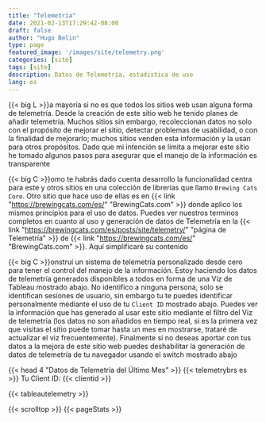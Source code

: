 ```yaml
---
title: "Telemetría"
date: 2021-02-13T17:29:42-08:00
draft: false
author: "Hugo Belin"
type: page
featured_image: '/images/site/telemetry.png'
categories: [site]
tags: [site]
description: Datos de Telemetría, estadistica de uso
lang: es
---
```


{{< big L >}}a mayoría si no es que todos los sitios web usan alguna forma de telemetría. Desde la creación de este sitio web he tenido planes de añadir telemetría. Muchos sitios sin embargo, 
recoleccionan datos no solo con el propósito de mejorar el sitio, detectar problemas de usabilidad, o con la finalidad de mejorarlo; muchos sitios venden esta información y la usan para otros 
propósitos. Dado que mi intención se limita a mejorar este sitio he tomado algunos pasos para asegurar que el manejo de la información es transparente

{{< big C >}}omo te habrás dado cuenta desarrollo la funcionalidad centra para este y otros sitios en una colección de librerías que llamo `Brewing Cats Core`. Otro sitio que hace uso de ellas 
es en {{< link "https://brewingcats.com/es/" "BrewingCats.com" >}} donde aplico los mismos principios para el uso de datos. Puedes ver nuestros terminos completos en cuanto al uso y generación 
de datos de Telemetría en la {{< link "https://brewingcats.com/es/posts/site/telemetry/" "página de Telemetría" >}} de {{< link "https://brewingcats.com/es/" "BrewingCats.com" >}}. Aquí 
simplificaré su contenido

{{< big C >}}onstruí un sistema de telemetría personalizado desde cero para tener el control del manejo de la información. Estoy haciendo los datos de telemetría generados disponibles a todos 
en forma de una Viz de Tableau mostrado abajo. No identifico a ninguna persona, solo se identifican sesiones de usuario, sin embargo tu te puedes identificar personalmente mediante el uso de 
tu `Client ID` mostrado abajo. Puedes ver la información que has generado al usar este sitio mediante el filtro del Viz de telemetría (los datos no son añadidos en tiempo real, si es la 
primera vez que visitas el sitio puede tomar hasta un mes en mostrarse, trataré de actualizar el viz frecuentemente). Finalmente si no deseas aportar con tus datos a la mejora de este sitio 
web puedes deshabilitar la generación de datos de telemetría de tu navegador usando el switch mostrado abajo

{{< head 4 "Datos de Telemetría del Último Mes" >}}
{{< telemetrybrs es >}}
Tu Client ID: {{< clientid >}}

{{< tableautelemetry >}}

{{< scrolltop >}}
{{< pageStats >}}
